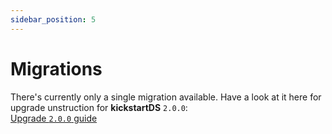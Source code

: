 ```yaml
---
sidebar_position: 5
---
```


# Migrations

There's currently only a single migration available. Have a look at it here for upgrade unstruction for **kickstartDS** `2.0.0`:<br/>
[Upgrade `2.0.0` guide](./upgrade-2.0.0.md)
